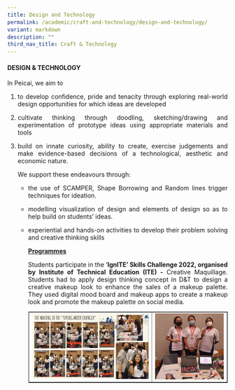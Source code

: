 ```yaml
---
title: Design and Technology
permalink: /academic/craft-and-technology/design-and-technology/
variant: markdown
description: ""
third_nav_title: Craft & Technology
---
```

<h4><strong>DESIGN &amp; TECHNOLOGY</strong></h4>
<p>In Peicai, we aim to</p>
<ol>
<li><p align="justify">to develop confidence, pride and tenacity through exploring real-world design opportunities for which ideas are developed
</p></li><li><p align="justify">cultivate thinking through doodling, sketching/drawing and experimentation of prototype ideas using appropriate materials and tools
</p></li><li><p align="justify">build on innate curiosity, ability to create, exercise judgements and make evidence-based decisions of a technological, aesthetic and economic nature.
</p><p>We support these endeavours through:</p>
<ul>
<li><p align="justify">the use of SCAMPER, Shape Borrowing and Random lines trigger techniques for ideation.
</p></li><li><p align="justify">modelling visualization of design and elements of design so as to help build on students’ ideas.
</p></li><li><p align="justify">experiential and hands-on activities to develop their problem solving and creative thinking skills
</p><p><strong><u>Programmes<br></u></strong></p><p align="justify">Students participate in the ‘<strong>IgnITE’ Skills Challenge 2022, organised by Institute of Technical Education (ITE) -&nbsp;</strong>Creative Maquillage. Students had&nbsp;to apply design thinking concept in D&amp;T to design a creative makeup look to enhance the sales of a makeup palette. They used digital mood board and makeup apps to create a makeup look and promote the makeup palette on social media.</p>
<table style="border-collapse: collapse; width: 100%;" border="1">
<tbody>
<tr>
<td style="width: 62%;"><img src="/images/ct6.jpg"></td>
<td style="width: 38%;"><img src="/images/ct16.jpg"></td>
</tr>
</tbody>
</table></li></ul></li></ol>